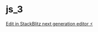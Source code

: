 # js_3

[Edit in StackBlitz next generation editor ⚡️](https://stackblitz.com/~/github.com/RemiKoder/js_3)